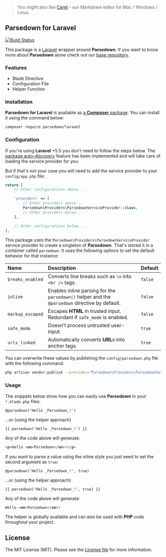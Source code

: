 > You might also like [Caret](https://caret.io?ref=parsedown) - our Markdown editor for Mac / Windows / Linux.

## Parsedown for Laravel

[![Build Status](https://travis-ci.org/parsedown/laravel.svg?branch=master)](https://travis-ci.org/parsedown/laravel)

This package is a [Laravel](https://github.com/laravel/laravel) wrapper around **Parsedown**. If you want to know more about **Parsedown** alone check out our [base repository](https://github.com/erusev/parsedown).

### Features

* Blade Directive
* Configuration File
* Helper Function

### Installation

**Parsedown for Laravel** is available as [a **Composer** package](https://packagist.org/packages/parsedown/laravel). You can install it using the command below:

``` bash
composer require parsedown/laravel
```

### Configuration

If you're using **Laravel** +5.5 you don't need to follow the steps below. The [package auto-discovery](https://laravel-news.com/package-auto-discovery) feature has been implemented and will take care of loading the service provider for you.

But if that's not your case you will need to add the service provider to your `config/app.php` file:
``` php
return [
    // Other configurations above...

    'providers' => [
        // Other providers above...
        Parsedown\Providers\ParsedownServiceProvider::class,
        // Other providers below...
    ],

    // Other configurations below...
];
```

This package uses the `Parsedown\Providers\ParsedownServiceProvider` service provider to create a singleton of **Parsedown**. That's stored it in a container called `parsedown`. It uses the following options to set the default behavior for that instance:

| Name             | Description                                                                                    | Default |
|:-----------------|:-----------------------------------------------------------------------------------------------|:--------|
| `breaks_enabled` | Converts line breaks such as `\n` into `<br />` tags.                                          | `false` |
| `inline`         | Enables inline parsing for the `parsedown()` helper and the `@parsedown` directive by default. | `false` |
| `markup_escaped` | Escapes **HTML** in trusted input. Redundant if `safe_mode` is enabled.                        | `false` |
| `safe_mode`      | Doesn't process untrusted user-input.                                                          | `true`  |
| `urls_linked`    | Automatically converts **URL**s into anchor tags.                                              | `true`  |

You can overwrite these values by publishing the `config/parsedown.php` file with the following command:

``` sh
php artisan vendor:publish --provider="Parsedown\Providers\ParsedownServiceProvider"
```

### Usage

The snippets below show how you can easily use **Parsedown** in your `*.blade.php` files:

``` blade
@parsedown('Hello _Parsedown_!')
```

...or (using the helper approach)

``` blade
{{ parsedown('Hello _Parsedown_!') }}
```

Any of the code above will generate:

``` html
<p>Hello <em>Parsedown</em>!</p>
```

If you want to parse a value using the inline style you just need to set the second argument as `true`:

``` blade
@parsedown('Hello _Parsedown_!', true)
```

...or (using the helper approach)

``` blade
{{ parsedown('Hello _Parsedown_!', true) }}
```

Any of the code above will generate:

``` html
Hello <em>Parsedown</em>!
```

The helper is globally available and can also be used with **PHP** code throughout your project.


## License

The MIT License (MIT). Please see the [License file](LICENSE.md) for more information.